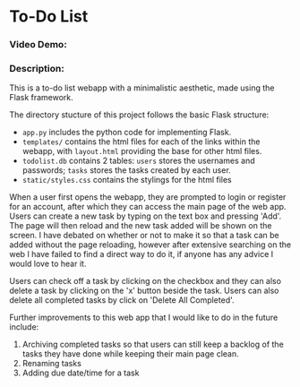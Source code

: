 # To-Do List

### Video Demo: 
### Description:
This is a to-do list webapp with a minimalistic aesthetic, made using the Flask framework.

The directory stucture of this project follows the basic Flask structure:
- `app.py` includes the python code for implementing Flask. 
- `templates/` contains the html files for each of the links within the webapp, with `layout.html` providing the base for other html files.
- `todolist.db` contains 2 tables: `users` stores the usernames and passwords; `tasks` stores the tasks created by each user.
- `static/styles.css` contains the stylings for the html files

When a user first opens the webapp, they are prompted to login or register for an account, after which they can access the main page of the web app.
Users can create a new task by typing on the text box and pressing 'Add'. The page will then reload and the new task added will be shown on the screen. 
I have debated on whether or not to make it so that a task can be added without the page reloading, however after extensive searching on the web I have failed to find a direct way to do it, if anyone has any advice I would love to hear it.

Users can check off a task by clicking on the checkbox and they can also delete a task by clicking on the 'x' button beside the task.
Users can also delete all completed tasks by click on 'Delete All Completed'.

Further improvements to this web app that I would like to do in the future include:
1. Archiving completed tasks so that users can still keep a backlog of the tasks they have done while keeping their main page clean.
2. Renaming tasks
3. Adding due date/time for a task
